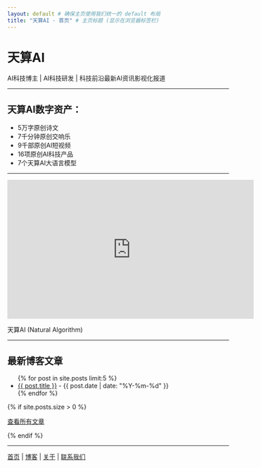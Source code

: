 ```yaml
---
layout: default # 确保主页使用我们统一的 default 布局
title: "天算AI - 首页" # 主页标题 (显示在浏览器标签栏)
---
```


# 天算AI 
<!-- (这个内容区的标题可以保留或删除) -->

AI科技博主 | AI科技研发 | 科技前沿最新AI资讯影视化报道

---

## 天算AI数字资产：

*   5万字原创诗文
*   7千分钟原创交响乐
*   9千部原创AI短视频
*   16项原创AI科技产品
*   7个天算AI大语言模型

---

<iframe width="560" height="315" src="https://www.youtube.com/embed/SLv6RckpPWM?si=m8lxR8b4VTZKTXEn" title="YouTube video player" frameborder="0" allow="accelerometer; autoplay; clipboard-write; encrypted-media; gyroscope; picture-in-picture; web-share" referrerpolicy="strict-origin-when-cross-origin" allowfullscreen></iframe>

天算AI (Natural Algorithm)

---

## 最新博客文章

<ul>
  {% for post in site.posts limit:5 %}
    <li>
      <a href="{{ site.baseurl }}{{ post.url }}">{{ post.title }}</a> - {{ post.date | date: "%Y-%m-%d" }}
    </li>
  {% endfor %}
</ul>

{% if site.posts.size > 0 %}
  <p><a href="{{ '/blog/' | relative_url }}">查看所有文章</a></p>
{% endif %}

<!-- 页面底部的导航链接 -->
<hr>
<p>
  <a href="{{ '/' | relative_url }}">首页</a> |
  <a href="{{ '/blog/' | relative_url }}">博客</a> |
  <a href="{{ '/about/' | relative_url }}">关于</a> |
  <a href="{{ '/contact/' | relative_url }}">联系我们</a>
</p>
